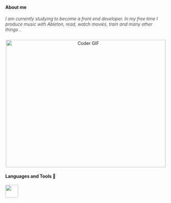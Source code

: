 <h4 align="left">About me</h4>
<h5 style="font-weight: 300;">I am currently studying to become a front end developer. In my free time I produce music with Ableton, read, watch movies, train and many other things ..</h5>

<p align="center">
    <a href="#"><img src="https://media.giphy.com/media/SWoSkN6DxTszqIKEqv/giphy.gif" alt="Coder GIF" width="500"
            height="400"></a>
</p>

<h4>Languages and Tools &#128296</h4>

<img style="width: 40px;" src="https://raw.githubusercontent.com/simple-icons/simple-icons/47e4a69724ab28b4bb77e2a369505d8ddd69a07b/icons/abletonlive.svg" alt="">
